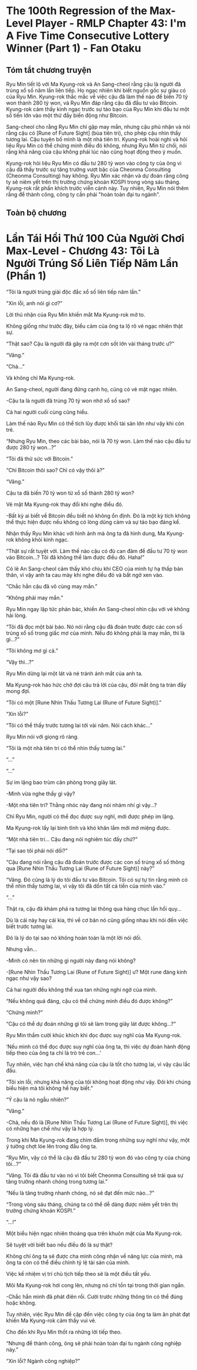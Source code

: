 # The 100th Regression of the Max-Level Player - RMLP Chapter 43: I'm A Five Time Consecutive Lottery Winner (Part 1) - Fan Otaku

## Tóm tắt chương truyện

Ryu Min tiết lộ với Ma Kyung-rok và An Sang-cheol rằng cậu là người đã trúng xổ số năm lần liên tiếp. Họ ngạc nhiên khi biết nguồn gốc sự giàu có của Ryu Min. Kyung-rok thắc mắc về việc cậu đã làm thế nào để biến 70 tỷ won thành 280 tỷ won, và Ryu Min đáp rằng cậu đã đầu tư vào Bitcoin. Kyung-rok cảm thấy kinh ngạc trước sự táo bạo của Ryu Min khi đầu tư một số tiền lớn vào một thứ đầy biến động như Bitcoin.

Sang-cheol cho rằng Ryu Min chỉ gặp may mắn, nhưng cậu phủ nhận và nói rằng cậu có [Rune of Future Sight] (bùa tiên tri), cho phép cậu nhìn thấy tương lai. Cậu tuyên bố mình là một nhà tiên tri. Kyung-rok hoài nghi và hỏi liệu Ryu Min có thể chứng minh điều đó không, nhưng Ryu Min từ chối, nói rằng khả năng của cậu không phải lúc nào cũng hoạt động theo ý muốn.

Kyung-rok hỏi liệu Ryu Min có đầu tư 280 tỷ won vào công ty của ông vì cậu đã thấy trước sự tăng trưởng vượt bậc của Cheonma Consulting (Cheonma Consulting) hay không. Ryu Min xác nhận và dự đoán rằng công ty sẽ niêm yết trên thị trường chứng khoán KOSPI trong vòng sáu tháng. Kyung-rok rất phấn khích trước viễn cảnh này. Tuy nhiên, Ryu Min nói thêm rằng để thành công, công ty cần phải "hoàn toàn đại tu ngành".

## Toàn bộ chương

# Lần Tái Hồi Thứ 100 Của Người Chơi Max-Level - Chương 43: Tôi Là Người Trúng Số Liên Tiếp Năm Lần (Phần 1)

“Tôi là người trúng giải độc đắc xổ số liên tiếp năm lần.”

"Xin lỗi, anh nói gì cơ?"

Lời thú nhận của Ryu Min khiến mắt Ma Kyung-rok mở to.

Không giống như trước đây, biểu cảm của ông ta lộ rõ vẻ ngạc nhiên thật sự.

“Thật sao? Cậu là người đã gây ra một cơn sốt lớn vài tháng trước ư?”

“Vâng.”

“Chà…”

Và không chỉ Ma Kyung-rok.

An Sang-cheol, người đang đứng cạnh họ, cũng có vẻ mặt ngạc nhiên.

-Cậu ta là người đã trúng 70 tỷ won nhờ xổ số sao?

Cả hai người cuối cùng cũng hiểu.

Làm thế nào Ryu Min có thể tích lũy được khối tài sản lớn như vậy khi còn trẻ.

“Nhưng Ryu Min, theo các bài báo, nói là 70 tỷ won. Làm thế nào cậu đầu tư được 280 tỷ won…?”

“Tôi đã thử sức với Bitcoin.”

“Chỉ Bitcoin thôi sao? Chỉ có vậy thôi à?”

“Vâng.”

Cậu ta đã biến 70 tỷ won từ xổ số thành 280 tỷ won?

Vẻ mặt Ma Kyung-rok thay đổi khi nghe điều đó.

-Bất kỳ ai biết về Bitcoin đều biết nó không ổn định. Đó là một kỳ tích không thể thực hiện được nếu không có lòng dũng cảm và sự táo bạo đáng kể.

Nhận thấy Ryu Min khác với hình ảnh mà ông ta đã hình dung, Ma Kyung-rok không khỏi kinh ngạc.

“Thật sự rất tuyệt vời. Làm thế nào cậu có đủ can đảm để đầu tư 70 tỷ won vào Bitcoin…? Tôi đã không thể làm được điều đó. Haha!”

Có lẽ An Sang-cheol cảm thấy khó chịu khi CEO của mình tự hạ thấp bản thân, vì vậy anh ta cau mày khi nghe điều đó và bất ngờ xen vào.

“Chắc hẳn cậu đã vô cùng may mắn.”

“Không phải may mắn.”

Ryu Min ngay lập tức phản bác, khiến An Sang-cheol nhìn cậu với vẻ không hài lòng.

“Tôi đã đọc một bài báo. Nó nói rằng cậu đã đoán trước được các con số trúng xổ số trong giấc mơ của mình. Nếu đó không phải là may mắn, thì là gì…?”

“Tôi không mơ gì cả.”

“Vậy thì…?”

Ryu Min dừng lại một lát và né tránh ánh mắt của anh ta.

Ma Kyung-rok háo hức chờ đợi câu trả lời của cậu, đôi mắt ông ta tràn đầy mong đợi.

“Tôi có một [Rune Nhìn Thấu Tương Lai (Rune of Future Sight)].”

“Xin lỗi?”

“Tôi có thể thấy trước tương lai tới vài năm. Nói cách khác…”

Ryu Min nói với giọng rõ ràng.

“Tôi là một nhà tiên tri có thể nhìn thấy tương lai.”

“…”

“…”

Sự im lặng bao trùm căn phòng trong giây lát.

-Mình vừa nghe thấy gì vậy?

-Một nhà tiên tri? Thằng nhóc này đang nói nhảm nhí gì vậy…?

Chỉ Ryu Min, người có thể đọc được suy nghĩ, mới được phép im lặng.

Ma Kyung-rok lấy lại bình tĩnh và khó khăn lắm mới mở miệng được.

“Một nhà tiên tri… Cậu đang nói nghiêm túc đấy chứ?”

“Tại sao tôi phải nói dối?”

“Cậu đang nói rằng cậu đã đoán trước được các con số trúng xổ số thông qua [Rune Nhìn Thấu Tương Lai (Rune of Future Sight)] này?”

“Vâng. Đó cũng là lý do tôi đầu tư vào Bitcoin. Tôi có sự tự tin rằng mình có thể nhìn thấy tương lai, vì vậy tôi đã dồn tất cả tiền của mình vào.”

“…”

Thật ra, cậu đã khám phá ra tương lai thông qua hàng chục lần hồi quy…

Dù là cái này hay cái kia, thì về cơ bản nó cũng giống nhau khi nói đến việc biết trước tương lai.

Đó là lý do tại sao nó không hoàn toàn là một lời nói dối.

Nhưng vẫn…

-Mình có nên tin những gì người này đang nói không?

-[Rune Nhìn Thấu Tương Lai (Rune of Future Sight)] ư? Một rune đáng kinh ngạc như vậy sao?

Cả hai người đều không thể xua tan những nghi ngờ của mình.

“Nếu không quá đáng, cậu có thể chứng minh điều đó được không?”

“Chứng minh?”

“Cậu có thể dự đoán những gì tôi sẽ làm trong giây lát được không…?”

Ryu Min thầm cười khúc khích khi đọc được suy nghĩ của Ma Kyung-rok.

‘Nếu mình có thể đọc được suy nghĩ của ông ta, thì việc dự đoán hành động tiếp theo của ông ta chỉ là trò trẻ con…’

Tuy nhiên, việc hạn chế khả năng của cậu là tốt cho tương lai, vì vậy cậu lắc đầu.

“Tôi xin lỗi, nhưng khả năng của tôi không hoạt động như vậy. Đôi khi chúng biểu hiện mà tôi không hề hay biết.”

“Ý cậu là nó ngẫu nhiên?”

“Vâng.”

-Chà, nếu đó là [Rune Nhìn Thấu Tương Lai (Rune of Future Sight)], thì việc có những hạn chế như vậy là hợp lý.

Trong khi Ma Kyung-rok đang chìm đắm trong những suy nghĩ như vậy, một ý tưởng chợt lóe lên trong đầu ông ta.

“Ryu Min, vậy có thể là cậu đã đầu tư 280 tỷ won đó vào công ty của chúng tôi…?”

“Vâng. Tôi đã đầu tư vào nó vì tôi biết Cheonma Consulting sẽ trải qua sự tăng trưởng nhanh chóng trong tương lai.”

“Nếu là tăng trưởng nhanh chóng, nó sẽ đạt đến mức nào…?”

“Trong vòng sáu tháng, chúng ta có thể dễ dàng được niêm yết trên thị trường chứng khoán KOSPI.”

“…!”

Một biểu hiện ngạc nhiên thoáng qua trên khuôn mặt của Ma Kyung-rok.

Sẽ tuyệt vời biết bao nếu điều đó là sự thật?

Không chỉ ông ta sẽ được cha mình công nhận về năng lực của mình, mà ông ta còn có thể điều chỉnh tỷ lệ tài sản của mình.

Việc kế nhiệm vị trí chủ tịch tiếp theo sẽ là một điều tất yếu.

Môi Ma Kyung-rok hơi cong lên, nhưng nó chỉ tồn tại trong thời gian ngắn.

-Chắc hẳn mình đã phát điên rồi. Cười trước những thông tin có thể đúng hoặc không.

Tuy nhiên, việc Ryu Min đề cập đến việc công ty của ông ta làm ăn phát đạt khiến Ma Kyung-rok cảm thấy vui vẻ.

Cho đến khi Ryu Min thốt ra những lời tiếp theo.

“Nhưng để thành công, ông sẽ phải hoàn toàn đại tu ngành công nghiệp này.”

“Xin lỗi? Ngành công nghiệp?”